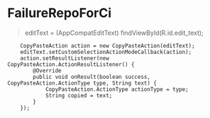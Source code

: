 # FailureRepoForCi

>  editText = (AppCompatEditText) findViewById(R.id.edit_text);

        CopyPasteAction action = new CopyPasteAction(editText);
        editText.setCustomSelectionActionModeCallback(action);
        action.setResultListener(new CopyPasteAction.ActionResultListener() {
            @Override
            public void onResult(boolean success, CopyPasteAction.ActionType type, String text) {
                CopyPasteAction.ActionType actionType = type;
                String copied = text;
            }
        });
